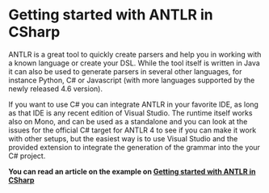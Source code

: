 # Getting started with ANTLR in CSharp

ANTLR is a great tool to quickly create parsers and help you in working with a known language or create your DSL. While the tool itself is written in Java it can also be used to generate parsers in several other languages, for instance Python, C# or Javascript (with more languages supported by the newly released 4.6 version).

If you want to use C# you can integrate ANTLR in your favorite IDE, as long as that IDE is any recent edition of Visual Studio. The runtime itself works also on Mono, and can be used as a standalone and you can look at the issues for the official C# target for ANTLR 4 to see if you can make it work with other setups, but the easiest way is to use Visual Studio and the provided extension to integrate the generation of the grammar into the your C# project.

**You can read an article on the example on [Getting started with ANTLR in CSharp](https://tomassetti.me/getting-started-with-antlr-in-csharp/)**
